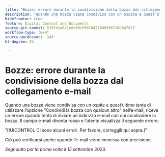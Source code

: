 ```yaml
---
title: "Bozze: errore durante la condivisione della bozza dal collegamento e-mail"
description: "Quando una bozza viene condivisa con un ospite e quest’ultimo tenta di utilizzare l’opzione Condividi la bozza con un altro utente nell’e-mail, riceve un errore quando tenta di inviare un indirizzo e-mail con cui condividere la bozza. Il campo e-mail diventa rosso e l’utente visualizza un errore."
hidefromtoc: true
feature: Digital Content and Documents
source-git-commit: 519f41e821edd68c5997b427046946710d9a7622
workflow-type: tm+mt
source-wordcount: '143'
ht-degree: 2%

---
```



# Bozze: errore durante la condivisione della bozza dal collegamento e-mail

Quando una bozza viene condivisa con un ospite e quest’ultimo tenta di utilizzare l’opzione &quot;Condividi la bozza con qualcun altro&quot; nell’e-mail, riceve un errore quando tenta di inviare un indirizzo e-mail con cui condividere la bozza. Il campo e-mail diventa rosso e l’utente visualizza il seguente errore:

&quot;[!UICONTROL Ci sono alcuni errori. Per favore, correggili qui sopra.]&quot;

Ciò può verificarsi anche quando l’e-mail viene immessa con precisione.

_Segnalato per la prima volta il 15 settembre 2023._
